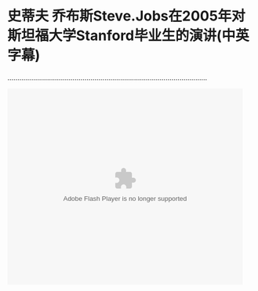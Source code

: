 史蒂夫 乔布斯Steve.Jobs在2005年对斯坦福大学Stanford毕业生的演讲(中英字幕)
========


.....................................................................................................

<embed src="http://player.youku.com/player.php/sid/XMjQ4MzkwMjIw/v.swf" allowFullScreen="true" quality="high" width="480" height="400" align="middle" allowScriptAccess="always" type="application/x-shockwave-flash"></embed>